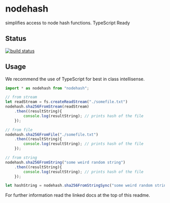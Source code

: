 # nodehash

simplifies access to node hash functions. TypeScript Ready

## Status

[![build status](https://gitlab.com/pushrocks/nodehash/badges/master/build.svg)](https://gitlab.com/pushrocks/nodehash/commits/master)

## Usage

We recommend the use of TypeScript for best in class intellisense.

```typescript
import * as nodehash from "nodehash";

// from stream
let readStream = fs.createReadStream("./somefile.txt")
nodehash.sha256FromStream(readStream)
    .then((resultString){
        console.log(resultString); // prints hash of the file
    });

// from file
nodehash.sha256FromFile("./somefile.txt")
    .then((resultString){
        console.log(resultString); // prints hash of the file
    });

// from string
nodehash.sha256FromString("some weird random string")
    .then((resultString){
        console.log(resultString); // prints hash of the file
    });

let hashString = nodehash.sha256FromStringSync("some weird random string");
```

For further information read the linked docs at the top of this readme.
